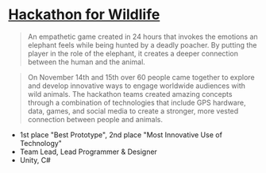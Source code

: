 # [Hackathon for Wildlife](https://adamgraham.io/games/hackathon-for-wildlife)

> An empathetic game created in 24 hours that invokes the emotions an elephant feels while being hunted by a deadly poacher. By putting the player in the role of the elephant, it creates a deeper connection between the human and the animal.

> On November 14th and 15th over 60 people came together to explore and develop innovative ways to engage worldwide audiences with wild animals. The hackathon teams created amazing concepts through a combination of technologies that include GPS hardware, data, games, and social media to create a stronger, more vested connection between people and animals.

- 1st place "Best Prototype", 2nd place "Most Innovative Use of Technology"
- Team Lead, Lead Programmer & Designer
- Unity, C#

